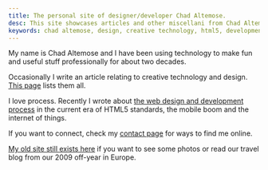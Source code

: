 ```yaml
---
title: The personal site of designer/developer Chad Altemose.
desc: This site showcases articles and other miscellani from Chad Altemose, a web designer and developer with a successful 20-year career track.
keywords: chad altemose, design, creative technology, html5, development
---
```


My name is Chad Altemose and I have been using technology to make fun and useful stuff professionally for about two decades. 

<!-- If you're interested in my career, see the [work page](/work).
 -->

Occasionally I write an article relating to creative technology and design. [This page](/articles) lists them all.

I love process. Recently I wrote about [the web design and development process](/articles/2013/09/24/site-inspiration/) in the current era of HTML5 standards, the mobile boom and the internet of things.

If you want to connect, check my [contact page](/contact) for ways to find me online.

[My old site still exists here](/site/) if you want to see some photos or read our travel blog from our 2009 off-year in Europe.